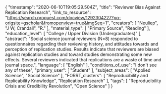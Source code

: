 {
    "timestamp": "2020-06-10T19:05:29.504Z",
    "title": "Reviewer Bias Against Replication Research",
    "link_to_resource": "https://search.proquest.com/docview/1292304227?pq-origsite=gscholar&fromopenview=true&imgSeq=1",
    "creators": [
        "Neuliep",
        "J W; Crandall",
        "R."
    ],
    "material_type": [
        "Primary Source",
        "Reading"
    ],
    "education_level": [
        "College / Upper Division (Undergraduates)"
    ],
    "abstract": "Social science journal reviewers (N=8) responded to questionnaires regarding their reviewing history, and attitudes towards and perception of replication studies. Results indicate that reviewers are biased against replication studies and toward studies demonstrating some new effects. Several reviewers indicated that replications are a waste of time and journal space.",
    "language": [
        "English"
    ],
    "conditions_of_use": "I don't see any of these",
    "primary_user": [
        "Student"
    ],
    "subject_areas": [
        "Applied Science",
        "Social Science"
    ],
    "FORRT_clusters": [
        "Reproducibility and Replicability Knowledge",
        "Replication Research"
    ],
    "tags": [
        "Reproducibility Crisis and Credibility Revolution",
        "Open Science"
    ]
}